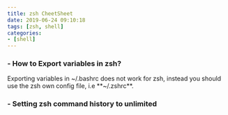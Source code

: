 ```yaml
---
title: zsh CheetSheet
date: 2019-06-24 09:10:18
tags: [zsh, shell]
categories:
- [shell]
---
```


### - How to Export variables in zsh?
Exporting variables in ~/.bashrc does not work for zsh, instead you should use the zsh own config file, i.e **~/.zshrc**.

### - Setting zsh command history to unlimited